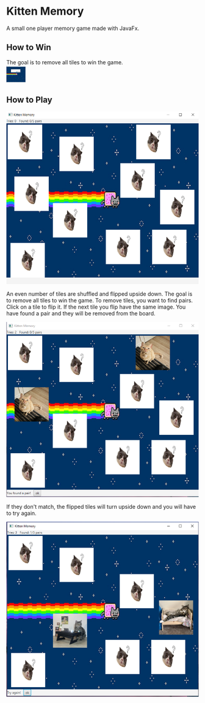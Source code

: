 # Kitten Memory

A small one player memory game made with JavaFx.

## How to Win

The goal is to remove all tiles to win the game.  
<img src="resources/memory_win.png" width="50" heght="45">

## How to Play
![](resources/start_image.png)  


An even number of tiles are shuffled and flipped upside down.
The goal is to remove all tiles to win the game.
To remove tiles, you want to find pairs.
Click on a tile to flip it. If the next tile you flip have the same image. You have found a pair and they will be removed from the board.  

![](resources/match.png)  

If they don't match, the flipped tiles will turn upside down and you will have to try again.  

![](resources/try_again.PNG)
